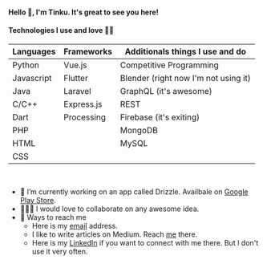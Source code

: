 <!-- Profile Hits](https://hitcounter.pythonanywhere.com/count/tag.svg?url=https%3A%2F%2Fgithub.com%2FTinku10%2Fhit-counter) -->
#### **Hello 👋, I'm Tinku. It's great to see you here!**

#### **Technologies I use and love 💚💙**


| Languages | Frameworks  | Additionals things I use and do      |
|-----------|-------------|--------------------------------------|
| Python    | Vue.js      | Competitive Programming              |
| Javascript| Flutter     | Blender (right now I'm not using it) | 
| Java      | Laravel     | GraphQL (it's awesome)               |
| C/C++     | Express.js  | REST                                 |
| Dart      | Processing  | Firebase (it's exiting)              |
| PHP       |             | MongoDB                              |
| HTML      |             | MySQL                                |  
| CSS       |             |                                      |
<br>

- 🔭 I’m currently working on an app called Drizzle. Availbale on [Google Play Store](https://play.google.com/store/apps/details?id=com.decipher.drizzle).
- 👨‍👨‍👦 I would love to collaborate on any awesome idea.
- 📮 Ways to reach me
  - Here is my [email](mailto:tinku.kvs@gmail.com) address.
  - I like to write articles on Medium. Reach [me](https://medium.com/@tinku.kvs) there.
  - Here is my [LinkedIn](https://www.linkedin.com/in/tinkumonikalita/) if you want to connect with me there. But I don't use it very often.
  
